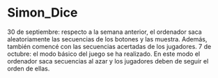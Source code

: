 # Simon_Dice
30 de septiembre: respecto a la semana anterior, el ordenador saca aleatoriamente las secuencias de los botones y las muestra. Además, también  comencé con las secuencias acertadas de los jugadores.
7 de octubre: el modo básico del juego se ha realizado. En este modo el ordenador saca secuencias al azar y los jugadores deben de seguir el orden de ellas.
